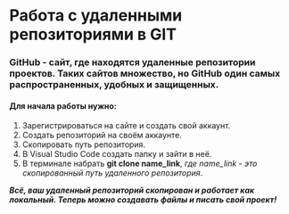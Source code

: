 # Работа с удаленными репозиториями в GIT

### GitHub - сайт, где находятся удаленные репозитории проектов. Таких сайтов множество, но GitHub один самых распространенных, удобных и защищенных. 
#### Для начала работы нужно: 
1. Зарегистрироваться на сайте и создать свой аккаунт.
2. Создать репозиторий на своём аккаунте.
3. Скопировать путь репозитория.
4. В Visual Studio Code создать папку и зайти в неё.
5. В терминале набрать **git clone name_link**, *где name_link - это скопированный путь удаленного репозитория*.

 _**Всё, ваш удаленный репозиторий скопирован и работает как локальный. Теперь можно создавать файлы и писать свой проект!**_